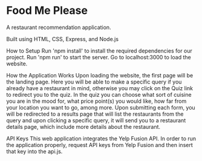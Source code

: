 # Food Me Please
A restaurant recommendation application.

Built using HTML, CSS, Express, and Node.js

How to Setup
Run 'npm install' to install the required dependencies for our project.
Run 'npm run' to start the server.
Go to localhost:3000 to load the website.

How the Application Works
Upon loading the website, the first page will be the landing page. Here you will be able to make a specific query if you already have a restaurant in mind, otherwise you may click on the Quiz link to redirect you to the quiz. In the quiz you can choose what sort of cuisine you are in the mood for, what price point(s) you would like, how far from your location you want to go, among more. Upon submitting each form, you will be redirected to a results page that will list the restaurants from the query and upon clicking a specific query, it will send you to a restaurant details page, which include more details about the restaurant.

API Keys
This web application integrates the Yelp Fusion API. In order to run the application properly, request API keys from Yelp Fusion and then insert that key into the api.js.
